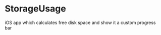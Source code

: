 StorageUsage
============

iOS app which calculates free disk space and show it a custom progress bar
